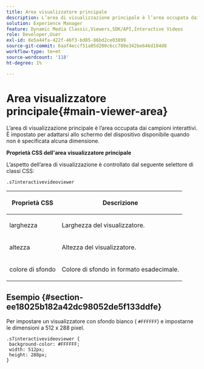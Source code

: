 ```yaml
---
title: Area visualizzatore principale
description: L’area di visualizzazione principale è l’area occupata dai campioni interattivi. È impostato per adattarsi allo schermo del dispositivo disponibile quando non è specificata alcuna dimensione.
solution: Experience Manager
feature: Dynamic Media Classic,Viewers,SDK/API,Interactive Videos
role: Developer,User
exl-id: 8e5a44fa-422f-46f3-bd85-86bd2ce03899
source-git-commit: 6aaf4eccf51a05d200c6cc780e342be646d104d8
workflow-type: tm+mt
source-wordcount: '118'
ht-degree: 1%

---
```


# Area visualizzatore principale{#main-viewer-area}

L’area di visualizzazione principale è l’area occupata dai campioni interattivi. È impostato per adattarsi allo schermo del dispositivo disponibile quando non è specificata alcuna dimensione.

<!--<a id="section_061E550C1C1D4DB2BD663A898895B38C"></a>-->

**Proprietà CSS dell&#39;area visualizzatore principale**

L’aspetto dell’area di visualizzazione è controllato dal seguente selettore di classi CSS:

```
.s7interactivevideoviewer
```

<table id="table_94EE3F5BBE4547C0B4943471CEE7EDE4"> 
 <thead> 
  <tr> 
   <th colname="col1" class="entry"> <p> Proprietà CSS </p> </th> 
   <th colname="col2" class="entry"> <p>Descrizione </p> </th> 
  </tr> 
 </thead>
 <tbody> 
  <tr> 
   <td colname="col1"> <p> <span class="codeph"> larghezza </span> </p> </td> 
   <td colname="col2"> <p>Larghezza del visualizzatore. </p> </td> 
  </tr> 
  <tr> 
   <td colname="col1"> <p> <span class="codeph"> altezza </span> </p> </td> 
   <td colname="col2"> <p>Altezza del visualizzatore. </p> </td> 
  </tr> 
  <tr> 
   <td colname="col1"> <p> <span class="codeph"> colore di sfondo </span> </p> </td> 
   <td colname="col2"> <p> Colore di sfondo in formato esadecimale. </p> </td> 
  </tr> 
 </tbody> 
</table>

## Esempio {#section-ee18025b182a42dc98052de5f133ddfe}

Per impostare un visualizzatore con sfondo bianco ( `#FFFFFF`) e impostarne le dimensioni a 512 x 288 pixel.

```
.s7interactivevideoviewer { 
 background-color: #FFFFFF; 
 width: 512px; 
 height: 288px;  
}
```
